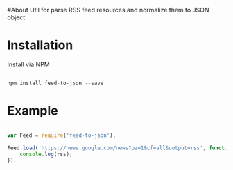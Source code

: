 
#About
Util for parse RSS feed resources and normalize them to JSON object.

# Installation

Install via NPM

```js

npm install feed-to-json --save

```

# Example

```js

var Feed = require('feed-to-json');

Feed.load('https://news.google.com/news?pz=1&cf=all&output=rss', function(err, rss){
    console.log(rss);
});

```